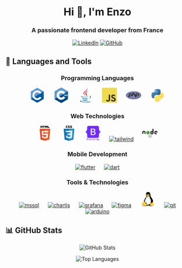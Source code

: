 <h1 align="center">Hi 👋, I'm Enzo</h1>
<h3 align="center">A passionate frontend developer from France</h3>

<div align="center">
  
[![LinkedIn](https://img.shields.io/badge/LinkedIn-0077B5?style=for-the-badge&logo=linkedin&logoColor=white)](https://www.linkedin.com/in/enzo-mensier/)
[![GitHub](https://img.shields.io/badge/GitHub-100000?style=for-the-badge&logo=github&logoColor=white)](https://github.com/enzo-mensier)

</div>

## 🚀 Languages and Tools

<div align="center">

### Programming Languages
<p align="center">
  <a href="#" style="margin: 0 10px;"><img src="https://raw.githubusercontent.com/devicons/devicon/master/icons/c/c-original.svg" alt="c" width="42" height="42"/></a>
  <a href="#" style="margin: 0 10px;"><img src="https://raw.githubusercontent.com/devicons/devicon/master/icons/cplusplus/cplusplus-original.svg" alt="cplusplus" width="42" height="42"/></a>
  <a href="#" style="margin: 0 10px;"><img src="https://raw.githubusercontent.com/devicons/devicon/master/icons/java/java-original.svg" alt="java" width="42" height="42"/></a>
  <a href="#" style="margin: 0 10px;"><img src="https://raw.githubusercontent.com/devicons/devicon/master/icons/javascript/javascript-original.svg" alt="javascript" width="42" height="42"/></a>
  <a href="#" style="margin: 0 10px;"><img src="https://raw.githubusercontent.com/devicons/devicon/master/icons/php/php-original.svg" alt="php" width="42" height="42"/></a>
  <a href="#" style="margin: 0 10px;"><img src="https://raw.githubusercontent.com/devicons/devicon/master/icons/python/python-original.svg" alt="python" width="42" height="42"/></a>
</p>

### Web Technologies
<p align="center">
  <a href="#" style="margin: 0 10px;"><img src="https://raw.githubusercontent.com/devicons/devicon/master/icons/html5/html5-original-wordmark.svg" alt="html5" width="42" height="42"/></a>
  <a href="#" style="margin: 0 10px;"><img src="https://raw.githubusercontent.com/devicons/devicon/master/icons/css3/css3-original-wordmark.svg" alt="css3" width="42" height="42"/></a>
  <a href="#" style="margin: 0 10px;"><img src="https://raw.githubusercontent.com/devicons/devicon/master/icons/bootstrap/bootstrap-plain-wordmark.svg" alt="bootstrap" width="42" height="42"/></a>
  <a href="#" style="margin: 0 10px;"><img src="https://www.vectorlogo.zone/logos/tailwindcss/tailwindcss-icon.svg" alt="tailwind" width="42" height="42"/></a>
  <a href="#" style="margin: 0 10px;"><img src="https://raw.githubusercontent.com/devicons/devicon/master/icons/nodejs/nodejs-original-wordmark.svg" alt="nodejs" width="42" height="42"/></a>
</p>

### Mobile Development
<p align="center">
  <a href="#" style="margin: 0 10px;"><img src="https://www.vectorlogo.zone/logos/flutterio/flutterio-icon.svg" alt="flutter" width="42" height="42"/></a>
  <a href="#" style="margin: 0 10px;"><img src="https://www.vectorlogo.zone/logos/dartlang/dartlang-icon.svg" alt="dart" width="42" height="42"/></a>
</p>

### Tools & Technologies
<p align="center">
  <a href="#" style="margin: 0 10px;"><img src="https://www.svgrepo.com/show/303229/microsoft-sql-server-logo.svg" alt="mssql" width="42" height="42"/></a>
  <a href="#" style="margin: 0 10px;"><img src="https://www.chartjs.org/media/logo-title.svg" alt="chartjs" width="42" height="42"/></a>
  <a href="#" style="margin: 0 10px;"><img src="https://www.vectorlogo.zone/logos/grafana/grafana-icon.svg" alt="grafana" width="42" height="42"/></a>
  <a href="#" style="margin: 0 10px;"><img src="https://www.vectorlogo.zone/logos/figma/figma-icon.svg" alt="figma" width="42" height="42"/></a>
  <a href="#" style="margin: 0 10px;"><img src="https://raw.githubusercontent.com/devicons/devicon/master/icons/linux/linux-original.svg" alt="linux" width="42" height="42"/></a>
  <a href="#" style="margin: 0 10px;"><img src="https://www.vectorlogo.zone/logos/git-scm/git-scm-icon.svg" alt="git" width="42" height="42"/></a>
  <a href="#" style="margin: 0 10px;"><img src="https://cdn.worldvectorlogo.com/logos/arduino-1.svg" alt="arduino" width="42" height="42"/></a>
</p>

</div>

## 📊 GitHub Stats

<div align="center">
  
![GitHub Stats](https://github-readme-stats.vercel.app/api?username=enzo-mensier&show_icons=true&theme=radical)

![Top Languages](https://github-readme-stats.vercel.app/api/top-langs?username=enzo-mensier&show_icons=true&locale=en&layout=compact&theme=radical)

</div>
